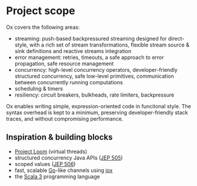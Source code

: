# Project scope

Ox covers the following areas:

* streaming: push-based backpressured streaming designed for direct-style, with a rich set of stream transformations,
  flexible stream source & sink definitions and reactive streams integration
* error management: retries, timeouts, a safe approach to error propagation, safe resource management  
* concurrency: high-level concurrency operators, developer-friendly structured concurrency, safe low-level primitives, 
  communication between concurrently running computations
* scheduling & timers
* resiliency: circuit breakers, bulkheads, rate limiters, backpressure

Ox enables writing simple, expression-oriented code in funcitonal style. The syntax overhead is kept to a minimum, 
preserving developer-friendly stack traces, and without compromising performance.

## Inspiration & building blocks

* [Project Loom](https://openjdk.org/projects/loom/) (virtual threads)
* structured concurrency Java APIs ([JEP 505](https://openjdk.org/jeps/505))
* scoped values ([JEP 506](https://openjdk.org/jeps/506))
* fast, scalable [Go](https://golang.org)-like channels using [jox](https://github.com/softwaremill/jox)
* the [Scala 3](https://www.scala-lang.org) programming language
